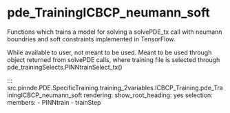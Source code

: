 # pde_TrainingICBCP_neumann_soft

Functions which trains a model for solving a solvePDE_tx call with neumann boundries and soft constraints implemented in TensorFlow.

While available to user, not meant to be used. Meant to be used through
object returned from solvePDE calls, where training file is selected through pde_trainingSelects.PINNtrainSelect_tx()

::: src.pinnde.PDE.SpecificTraining.training_2variables.ICBCP_Training.pde_TrainingICBCP_neumann_soft
    rendering:
      show_root_heading: yes
    selection:
      members:
        - PINNtrain
        - trainStep